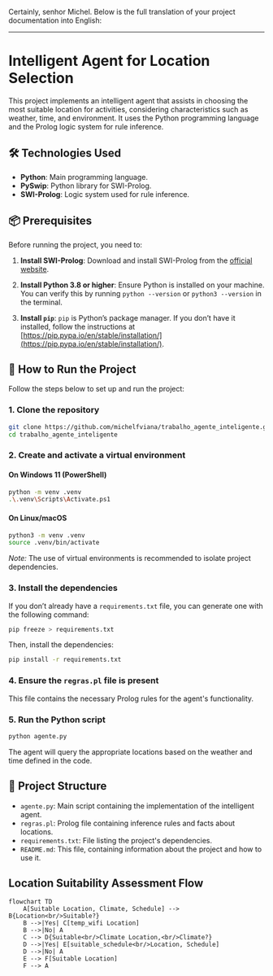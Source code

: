 Certainly, senhor Michel. Below is the full translation of your project documentation into English:

---

# Intelligent Agent for Location Selection

This project implements an intelligent agent that assists in choosing the most suitable location for activities, considering characteristics such as weather, time, and environment. It uses the Python programming language and the Prolog logic system for rule inference.

## 🛠️ Technologies Used

* **Python**: Main programming language.
* **PySwip**: Python library for SWI-Prolog.
* **SWI-Prolog**: Logic system used for rule inference.

## 📦 Prerequisites

Before running the project, you need to:

1. **Install SWI-Prolog**: Download and install SWI-Prolog from the [official website](https://www.swi-prolog.org/Download.html).

2. **Install Python 3.8 or higher**: Ensure Python is installed on your machine. You can verify this by running `python --version` or `python3 --version` in the terminal.

3. **Install `pip`**: `pip` is Python’s package manager. If you don’t have it installed, follow the instructions at [https://pip.pypa.io/en/stable/installation/](https://pip.pypa.io/en/stable/installation/).

## 🚀 How to Run the Project

Follow the steps below to set up and run the project:

### 1. Clone the repository

```bash
git clone https://github.com/michelfviana/trabalho_agente_inteligente.git
cd trabalho_agente_inteligente
```

### 2. Create and activate a virtual environment

#### On Windows 11 (PowerShell)

```bash
python -m venv .venv
.\.venv\Scripts\Activate.ps1
```

#### On Linux/macOS

```bash
python3 -m venv .venv
source .venv/bin/activate
```

*Note:* The use of virtual environments is recommended to isolate project dependencies.

### 3. Install the dependencies

If you don’t already have a `requirements.txt` file, you can generate one with the following command:

```bash
pip freeze > requirements.txt
```

Then, install the dependencies:

```bash
pip install -r requirements.txt
```

### 4. Ensure the `regras.pl` file is present

This file contains the necessary Prolog rules for the agent's functionality.

### 5. Run the Python script

```bash
python agente.py
```

The agent will query the appropriate locations based on the weather and time defined in the code.

## 📄 Project Structure

* `agente.py`: Main script containing the implementation of the intelligent agent.
* `regras.pl`: Prolog file containing inference rules and facts about locations.
* `requirements.txt`: File listing the project's dependencies.
* `README.md`: This file, containing information about the project and how to use it.

## Location Suitability Assessment Flow

```mermaid
flowchart TD
    A[Suitable Location, Climate, Schedule] --> B{Location<br/>Suitable?}
    B -->|Yes| C[temp_wifi Location]
    B -->|No| A
    C --> D{Suitable<br/>Climate Location,<br/>Climate?}
    D -->|Yes| E[suitable_schedule<br/>Location, Schedule]
    D -->|No| A
    E --> F[Suitable Location]
    F --> A
